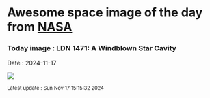 
# Awesome space image of the day from [NASA](https://api.nasa.gov/)

### Today image : LDN 1471: A Windblown Star Cavity
Date : 2024-11-17

![](https://apod.nasa.gov/apod/image/2411/LDN1471_HubbleSchmidt_960.jpg)

<small>Latest update : Sun Nov 17 15:15:32 2024</small>
        